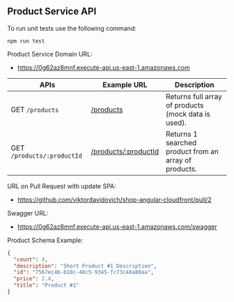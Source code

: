 ## Product Service API

To run unit tests use the following command: 

```
npm run test
```

Product Service Domain URL:
- https://0g62az8mnf.execute-api.us-east-1.amazonaws.com


| APIs                       | Example URL                                                                                                                                                             | Description                                           |
|----------------------------|-------------------------------------------------------------------------------------------------------------------------------------------------------------------------|-------------------------------------------------------|
| GET `/products`            | [/products](https://0g62az8mnf.execute-api.us-east-1.amazonaws.com/products)                                                                                            | Returns full array of products (mock data is used).   |
| GET `/products/:productId` | [/products/:productId](https://0g62az8mnf.execute-api.us-east-1.amazonaws.com/products/7567ec4b-b10c-48c5-9345-fc73c48a80a0)   | Returns 1 searched product from an array of products. |


URL on Pull Request with update SPA:
- https://github.com/viktordavidovich/shop-angular-cloudfront/pull/2

Swagger URL:
- https://0g62az8mnf.execute-api.us-east-1.amazonaws.com/swagger

Product Schema Example:
```json
{
  "count": 4,
  "description": "Short Product #1 Description",
  "id": "7567ec4b-b10c-48c5-9345-fc73c48a80aa",
  "price": 2.4,
  "title": "Product #1"
}
```
